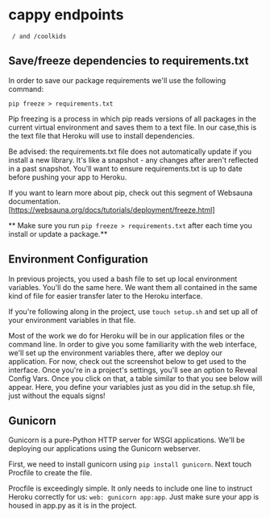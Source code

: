 # cappy endpoints
` / and /coolkids`

## Save/freeze dependencies to requirements.txt

In order to save our package requirements we'll use the following command:
```
pip freeze > requirements.txt
```
Pip freezing is a process in which pip reads versions of all packages in the current virtual environment and saves them to a text file. In our case,this is the text file that Heroku will use to install dependencies.

Be advised: the requirements.txt file does not automatically update if you install a new library. It's like a snapshot - any changes after aren't reflected in a past snapshot. You'll want to ensure requirements.txt is up to date before pushing your app to Heroku.

If you want to learn more about pip, check out this segment of Websauna documentation.[https://websauna.org/docs/tutorials/deployment/freeze.html]

** Make sure you run `pip freeze > requirements.txt` after each time you install or update a package.**

## Environment Configuration
In previous projects, you used a bash file to set up local environment variables. You'll do the same here. We want them all contained in the same kind of file for easier transfer later to the Heroku interface.

If you're following along in the project, use `touch setup.sh` and set up all of your environment variables in that file.

Most of the work we do for Heroku will be in our application files or the command line. In order to give you some familiarity with the web interface, we'll set up the environment variables there, after we deploy our application. For now, check out the screenshot below to get used to the interface. Once you're in a project's settings, you'll see an option to Reveal Config Vars. Once you click on that, a table similar to that you see below will appear. Here, you define your variables just as you did in the setup.sh file, just without the equals signs!

## Gunicorn
Gunicorn is a pure-Python HTTP server for WSGI applications. We'll be deploying our applications using the Gunicorn webserver.

First, we need to install gunicorn using `pip install gunicorn`. Next touch Procfile to create the file.

Procfile is exceedingly simple. It only needs to include one line to instruct Heroku correctly for us: `web: gunicorn app:app`. Just make sure your app is housed in app.py as it is in the project.